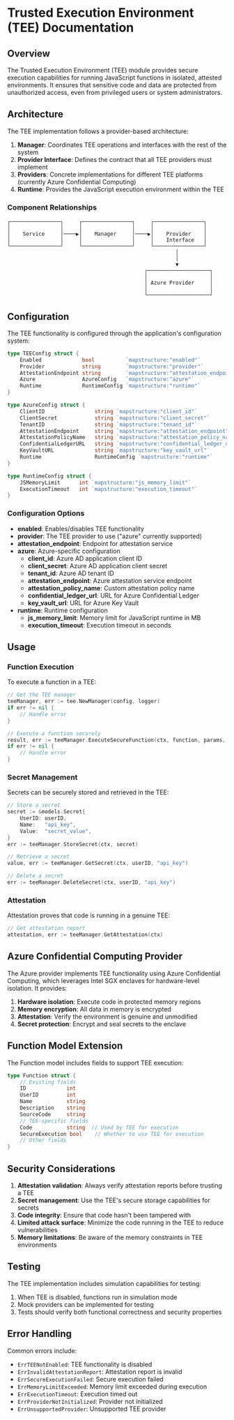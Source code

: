 # Trusted Execution Environment (TEE) Documentation

## Overview

The Trusted Execution Environment (TEE) module provides secure execution capabilities for running JavaScript functions in isolated, attested environments. It ensures that sensitive code and data are protected from unauthorized access, even from privileged users or system administrators.

## Architecture

The TEE implementation follows a provider-based architecture:

1. **Manager**: Coordinates TEE operations and interfaces with the rest of the system
2. **Provider Interface**: Defines the contract that all TEE providers must implement
3. **Providers**: Concrete implementations for different TEE platforms (currently Azure Confidential Computing)
4. **Runtime**: Provides the JavaScript execution environment within the TEE

### Component Relationships

```
┌────────────────┐     ┌────────────────┐     ┌────────────────┐
│                │     │                │     │                │
│    Service     │────▶│    Manager     │────▶│    Provider    │
│                │     │                │     │    Interface   │
└────────────────┘     └────────────────┘     └────────────────┘
                                                      │
                                                      │
                                                      ▼
                                            ┌────────────────────┐
                                            │                    │
                                            │ Azure Provider     │
                                            │                    │
                                            └────────────────────┘
```

## Configuration

The TEE functionality is configured through the application's configuration system:

```go
type TEEConfig struct {
    Enabled             bool          `mapstructure:"enabled"`
    Provider            string        `mapstructure:"provider"`
    AttestationEndpoint string        `mapstructure:"attestation_endpoint"`
    Azure               AzureConfig   `mapstructure:"azure"`
    Runtime             RuntimeConfig `mapstructure:"runtime"`
}

type AzureConfig struct {
    ClientID                string `mapstructure:"client_id"`
    ClientSecret            string `mapstructure:"client_secret"`
    TenantID                string `mapstructure:"tenant_id"`
    AttestationEndpoint     string `mapstructure:"attestation_endpoint"`
    AttestationPolicyName   string `mapstructure:"attestation_policy_name"`
    ConfidentialLedgerURL   string `mapstructure:"confidential_ledger_url"`
    KeyVaultURL             string `mapstructure:"key_vault_url"`
    Runtime                 RuntimeConfig `mapstructure:"runtime"`
}

type RuntimeConfig struct {
    JSMemoryLimit      int `mapstructure:"js_memory_limit"`
    ExecutionTimeout   int `mapstructure:"execution_timeout"`
}
```

### Configuration Options

- **enabled**: Enables/disables TEE functionality
- **provider**: The TEE provider to use ("azure" currently supported)
- **attestation_endpoint**: Endpoint for attestation service
- **azure**: Azure-specific configuration
  - **client_id**: Azure AD application client ID
  - **client_secret**: Azure AD application client secret
  - **tenant_id**: Azure AD tenant ID
  - **attestation_endpoint**: Azure attestation service endpoint
  - **attestation_policy_name**: Custom attestation policy name
  - **confidential_ledger_url**: URL for Azure Confidential Ledger
  - **key_vault_url**: URL for Azure Key Vault
- **runtime**: Runtime configuration
  - **js_memory_limit**: Memory limit for JavaScript runtime in MB
  - **execution_timeout**: Execution timeout in seconds

## Usage

### Function Execution

To execute a function in a TEE:

```go
// Get the TEE manager
teeManager, err := tee.NewManager(config, logger)
if err != nil {
    // Handle error
}

// Execute a function securely
result, err := teeManager.ExecuteSecureFunction(ctx, function, params, secrets)
if err != nil {
    // Handle error
}
```

### Secret Management

Secrets can be securely stored and retrieved in the TEE:

```go
// Store a secret
secret := &models.Secret{
    UserID: userID,
    Name:   "api_key",
    Value:  "secret_value",
}
err := teeManager.StoreSecret(ctx, secret)

// Retrieve a secret
value, err := teeManager.GetSecret(ctx, userID, "api_key")

// Delete a secret
err := teeManager.DeleteSecret(ctx, userID, "api_key")
```

### Attestation

Attestation proves that code is running in a genuine TEE:

```go
// Get attestation report
attestation, err := teeManager.GetAttestation(ctx)
```

## Azure Confidential Computing Provider

The Azure provider implements TEE functionality using Azure Confidential Computing, which leverages Intel SGX enclaves for hardware-level isolation. It provides:

1. **Hardware isolation**: Execute code in protected memory regions
2. **Memory encryption**: All data in memory is encrypted
3. **Attestation**: Verify the environment is genuine and unmodified
4. **Secret protection**: Encrypt and seal secrets to the enclave

## Function Model Extension

The Function model includes fields to support TEE execution:

```go
type Function struct {
    // Existing fields
    ID             int
    UserID         int
    Name           string
    Description    string
    SourceCode     string
    // TEE-specific fields
    Code           string  // Used by TEE for execution
    SecureExecution bool    // Whether to use TEE for execution
    // Other fields
}
```

## Security Considerations

1. **Attestation validation**: Always verify attestation reports before trusting a TEE
2. **Secret management**: Use the TEE's secure storage capabilities for secrets
3. **Code integrity**: Ensure that code hasn't been tampered with
4. **Limited attack surface**: Minimize the code running in the TEE to reduce vulnerabilities
5. **Memory limitations**: Be aware of the memory constraints in TEE environments

## Testing

The TEE implementation includes simulation capabilities for testing:

1. When TEE is disabled, functions run in simulation mode
2. Mock providers can be implemented for testing
3. Tests should verify both functional correctness and security properties

## Error Handling

Common errors include:

- `ErrTEENotEnabled`: TEE functionality is disabled
- `ErrInvalidAttestationReport`: Attestation report is invalid
- `ErrSecureExecutionFailed`: Secure execution failed
- `ErrMemoryLimitExceeded`: Memory limit exceeded during execution
- `ErrExecutionTimeout`: Execution timed out
- `ErrProviderNotInitialized`: Provider not initialized
- `ErrUnsupportedProvider`: Unsupported TEE provider

